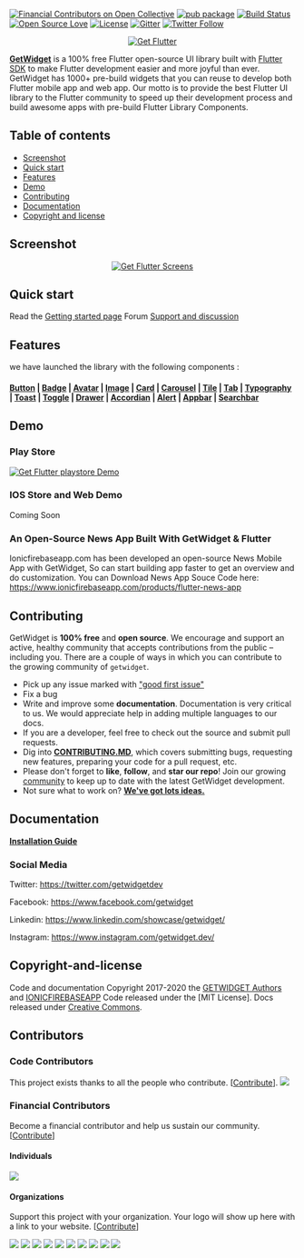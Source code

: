 [![Financial Contributors on Open Collective](https://opencollective.com/getflutter/all/badge.svg?label=financial+contributors)](https://opencollective.com/getflutter) [![pub package](https://img.shields.io/pub/v/getflutter.svg)](https://pub.dartlang.org/packages/getflutter) [![Build Status](https://travis-ci.org/ionicfirebaseapp/getflutter.svg?branch=master)](https://travis-ci.com/ionicfirebaseapp/getflutter) [![Open Source Love](https://badges.frapsoft.com/os/v1/open-source.svg?v=102)](https://opensource.org/licenses/MIT) [![License](https://img.shields.io/badge/license-MIT-orange.svg)](https://github.com/ionicfirebaseapp/getwidget/blob/master/LICENSE) [![Gitter](https://badges.gitter.im/getflutterdev/getflutter.svg)](https://gitter.im/getflutterdev/getflutter) [![Twitter Follow](https://img.shields.io/twitter/follow/getflutterdev.svg?style=social)](https://twitter.com/getwidgetdev)


<p align="center">
  <a href="https://docs.getwidget.dev/" target="_blank">
    <img src="https://ik.imagekit.io/ionicfirebaseapp/logo.black_iOBoLWdj2I.png" alt="Get Flutter">
  </a>
</p>

[**GetWidget**](https://docs.getwidget.dev) is a 100% free Flutter open-source UI library built with <a href="https://flutter.dev/" target="_blank">Flutter SDK</a> to make Flutter development easier and more joyful than ever. GetWidget has 1000+ pre-build widgets that you can reuse to develop both Flutter mobile app and web app. Our motto is to provide the best Flutter UI library to the Flutter community to speed up their development process and build awesome apps with pre-build Flutter Library Components.

## Table of contents 

- [Screenshot](#screenshot)
- [Quick start](#quick-start)
- [Features](#features)
- [Demo](#demo)
- [Contributing](#contributing)
- [Documentation](#documentation)
- [Copyright and license](#copyright-and-license)

 
 ## Screenshot
 <p align="center">
  <a target="_blank" href="https://docs.getwidget.dev/">
    <img src="https://ik.imagekit.io/ionicfirebaseapp/GitHub_1_O8ZlrxSIo.png" alt="Get Flutter Screens">
  </a>
</p>


## Quick start

Read the [Getting started page](https://docs.getwidget.dev) 
Forum [Support and discussion ](https://forum.getwidget.dev)

## Features 
we have launched the library with the following components : 
 
 #### [Button](https://docs.getwidget.dev/gf-button) |  [Badge](https://docs.getwidget.dev/gf-badge) |  [Avatar](https://docs.getwidget.dev/gf-avatar) |  [Image](https://docs.getwidget.dev/gf-image) |  [Card](https://docs.getwidget.dev/gf-card) |  [Carousel](https://docs.getwidget.dev/gf-carousel) | [Tile](https://docs.getwidget.dev/gf-tile) | [Tab](https://docs.getwidget.dev/gf-tab) | [Typography](https://docs.getwidget.dev/gf-typography) | [Toast](https://docs.getwidget.dev/gf-toast) | [Toggle](https://docs.getwidget.dev/gf-toggle) | [Drawer](https://docs.getwidget.dev/gf-drawer) | [Accordian](https://docs.getwidget.dev/gf-accordion) | [Alert](https://docs.getwidget.dev/gf-alert) | [Appbar](https://docs.getwidget.dev/gf-appbar) | [Searchbar](https://docs.getwidget.dev/gf-searchbar) 
 
 
 ## Demo 
 
   ### Play Store 
   <p align="left">
        <a href="https://play.google.com/store/apps/details?id=dev.getflutter.appkit" target="_blank">
          <img src="https://ik.imagekit.io/ionicfirebaseapp/tr:dpr-auto,tr:w-auto/playstore_NQQBiJIQ1.png" alt="Get Flutter playstore Demo">
        </a>
      </p>
  
  ### IOS Store and Web Demo
   Coming Soon
 
 ### An Open-Source News App Built With GetWidget & Flutter
 Ionicfirebaseapp.com has been developed an open-source News Mobile App with GetWidget, So can start building app faster to get an overview and do customization. You can Download News App Souce Code here: https://www.ionicfirebaseapp.com/products/flutter-news-app  
 ## Contributing
 
  GetWidget is **100% free** and **open source**. We encourage and support an active, healthy community that accepts contributions from the public &ndash; including you. There are a couple of ways in which you can contribute to the growing community of `getwidget`.
  
  * Pick up any issue marked with ["good first issue"](https://github.com/ionicfirebaseapp/getwidget/issues?q=is%3Aopen+is%3Aissue+label%3A%22good+first+issue%22)
  * Fix a bug
  * Write and improve some **documentation**. Documentation is very critical to us. We would appreciate help in adding multiple languages to our docs.
  * If you are a developer, feel free to check out the source and submit pull requests.
  * Dig into [**CONTRIBUTING.MD**](CONTRIBUTING.md), which covers submitting bugs, requesting new features, preparing your code for a pull request, etc.
  * Please don't forget to **like**, **follow**, and **star our repo**! Join our growing [community](http://forum.getwidget.dev) to keep up to date with the latest GetWidget development. 
  * Not sure what to work on? [**We've got lots ideas.**](https://roadmap.getwidget.dev)
 
 
 ## Documentation
 
  [**Installation Guide**](https://docs.getwidget.dev)
  
 
### Social Media

Twitter: <https://twitter.com/getwidgetdev>

Facebook: <https://www.facebook.com/getwidget>

Linkedin: <https://www.linkedin.com/showcase/getwidget/>

Instagram: <https://www.instagram.com/getwidget.dev/> 

 
 ## Copyright-and-license 
 Code and documentation Copyright 2017-2020 the [GETWIDGET Authors](https://www.getwidget.dev) and [IONICFIREBASEAPP](https://ionicfirebaseapp.com) Code released under the [MIT License]. Docs released under [Creative Commons](https://creativecommons.org/licenses/by/3.0/).

## Contributors

### Code Contributors

This project exists thanks to all the people who contribute. [[Contribute](CONTRIBUTING.md)].
<a href="https://github.com/ionicfirebaseapp/getwidget/graphs/contributors"><img src="https://opencollective.com/getflutter/contributors.svg?width=890&button=false" /></a>

### Financial Contributors

Become a financial contributor and help us sustain our community. [[Contribute](https://opencollective.com/getflutter/contribute)]

#### Individuals

<a href="https://opencollective.com/getflutter"><img src="https://opencollective.com/getflutter/individuals.svg?width=890"></a>

#### Organizations

Support this project with your organization. Your logo will show up here with a link to your website. [[Contribute](https://opencollective.com/getflutter/contribute)]

<a href="https://opencollective.com/getflutter/organization/0/website"><img src="https://opencollective.com/getflutter/organization/0/avatar.svg"></a>
<a href="https://opencollective.com/getflutter/organization/1/website"><img src="https://opencollective.com/getflutter/organization/1/avatar.svg"></a>
<a href="https://opencollective.com/getflutter/organization/2/website"><img src="https://opencollective.com/getflutter/organization/2/avatar.svg"></a>
<a href="https://opencollective.com/getflutter/organization/3/website"><img src="https://opencollective.com/getflutter/organization/3/avatar.svg"></a>
<a href="https://opencollective.com/getflutter/organization/4/website"><img src="https://opencollective.com/getflutter/organization/4/avatar.svg"></a>
<a href="https://opencollective.com/getflutter/organization/5/website"><img src="https://opencollective.com/getflutter/organization/5/avatar.svg"></a>
<a href="https://opencollective.com/getflutter/organization/6/website"><img src="https://opencollective.com/getflutter/organization/6/avatar.svg"></a>
<a href="https://opencollective.com/getflutter/organization/7/website"><img src="https://opencollective.com/getflutter/organization/7/avatar.svg"></a>
<a href="https://opencollective.com/getflutter/organization/8/website"><img src="https://opencollective.com/getflutter/organization/8/avatar.svg"></a>
<a href="https://opencollective.com/getflutter/organization/9/website"><img src="https://opencollective.com/getflutter/organization/9/avatar.svg"></a>

